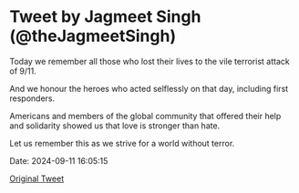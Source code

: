 # Tweet by Jagmeet Singh (@theJagmeetSingh)

Today we remember all those who lost their lives to the vile terrorist attack of 9/11. 

And we honour the heroes who acted selflessly on that day, including first responders. 

Americans and members of the global community that offered their help and solidarity showed us that love is stronger than hate.

Let us remember this as we strive for a world without terror.

Date: 2024-09-11 16:05:15

[Original Tweet](https://x.com/theJagmeetSingh/status/1833899614979715546)
